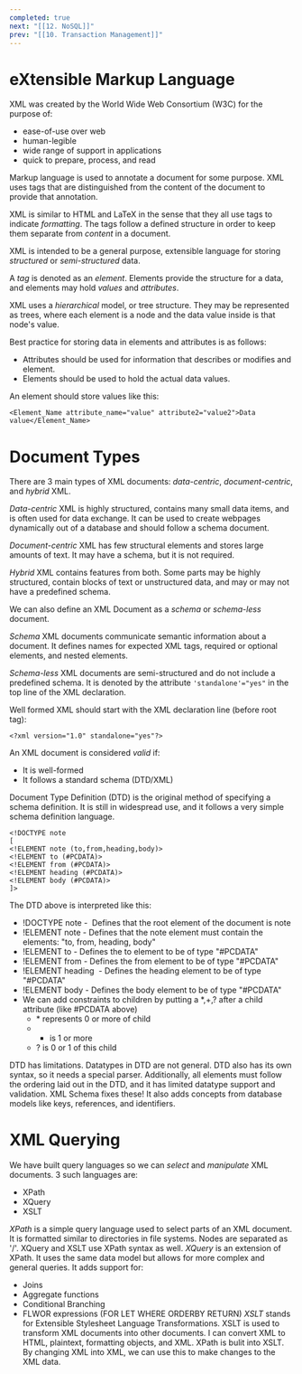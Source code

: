 ```yaml
---
completed: true
next: "[[12. NoSQL]]"
prev: "[[10. Transaction Management]]"
---
```

# eXtensible Markup Language

XML was created by the World Wide Web Consortium (W3C) for the purpose of:
- ease-of-use over web
- human-legible
- wide range of support in applications
- quick to prepare, process, and read

Markup language is used to annotate a document for some purpose. XML uses tags that are distinguished from the content of the document to provide that annotation. 

XML is similar to HTML and LaTeX in the sense that they all use tags to indicate *formatting*. The tags follow a defined structure in order to keep them separate from *content* in a document. 

XML is intended to be a general purpose, extensible language for storing *structured* or *semi-structured* data. 

A *tag* is denoted as an *element*. Elements provide the structure for a data, and elements may hold *values* and *attributes*. 

XML uses a *hierarchical* model, or tree structure. They may be represented as trees, where each element is a node and the data value inside is that node's value. 

Best practice for storing data in elements and attributes is as follows:
- Attributes should be used for information that describes or modifies and element. 
- Elements should be used to hold the actual data values. 

An element should store values like this: 

`<Element_Name attribute_name="value" attribute2="value2">Data value</Element_Name>`


# Document Types
There are 3 main types of XML documents: *data-centric*, *document-centric*, and *hybrid* XML. 

*Data-centric* XML is highly structured, contains many small data items, and is often used for data exchange. It can be used to create webpages dynamically out of a database and should follow a schema document. 

*Document-centric* XML has few structural elements and stores large amounts of text. It may have a schema, but it is not required. 

*Hybrid* XML contains features from both. Some parts may be highly structured, contain blocks of text or unstructured data, and may or may not have a predefined schema. 

We can also define an XML Document as a *schema* or *schema-less* document. 

*Schema* XML documents communicate semantic information about a document. It defines names for expected XML tags, required or optional elements, and nested elements. 

*Schema-less* XML documents are semi-structured and do not include a predefined schema. It is denoted by the attribute `'standalone'="yes"` in the top line of the XML declaration. 

Well formed XML should start with the XML declaration line (before root tag):
```
<?xml version="1.0" standalone="yes"?>
```

An XML document is considered *valid* if:
- It is well-formed
- It follows a standard schema (DTD/XML)

Document Type Definition (DTD) is the original method of specifying a schema definition. It is still in widespread use, and it follows a very simple schema definition language. 

```
<!DOCTYPE note  
[  
<!ELEMENT note (to,from,heading,body)> 
<!ELEMENT to (#PCDATA)>  
<!ELEMENT from (#PCDATA)>  
<!ELEMENT heading (#PCDATA)>  
<!ELEMENT body (#PCDATA)>  
]>
```

The DTD above is interpreted like this:
- !DOCTYPE note -  Defines that the root element of the document is note
- !ELEMENT note - Defines that the note element must contain the elements: "to, from, heading, body"
- !ELEMENT to - Defines the to element to be of type "#PCDATA"
- !ELEMENT from - Defines the from element to be of type "#PCDATA"
- !ELEMENT heading  - Defines the heading element to be of type "#PCDATA"
- !ELEMENT body - Defines the body element to be of type "#PCDATA"
- We can add constraints to children by putting a \*,+,? after a child attribute (like \#PCDATA above)
	- \* represents 0 or more of child
	- + is 1 or more
	- ? is 0 or 1 of this child

DTD has limitations. Datatypes in DTD are not general. DTD also has its own syntax, so it needs a special parser. Additionally, all elements must follow the ordering laid out in the DTD, and it has limited datatype support and validation. XML Schema fixes these! It also adds concepts from database models like keys, references, and identifiers. 

# XML Querying

We have built query languages so we can *select* and *manipulate* XML documents. 3 such languages are: 
- XPath
- XQuery
- XSLT

*XPath* is a simple query language used to select parts of an XML document. It is formatted similar to directories in file systems. Nodes are separated as '/'. XQuery and XSLT use XPath syntax as well. 
*XQuery* is an extension of XPath. It uses the same data model but allows for more complex and general queries. It adds support for:
- Joins
- Aggregate functions
- Conditional Branching
- FLWOR expressions (FOR LET WHERE ORDERBY RETURN)
*XSLT* stands for Extensible Stylesheet Language Transformations. XSLT is used to transform XML documents into other documents. I can convert XML to HTML, plaintext, formatting objects, and XML. XPath is bulit into XSLT. By changing XML into XML, we can use this to make changes to the XML data. 


